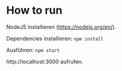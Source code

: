 # How to run
NodeJS installieren (https://nodejs.org/en/).

Dependencies installieren: `npm install`

Ausführen: `npm start`

http://localhost:3000 aufrufen.